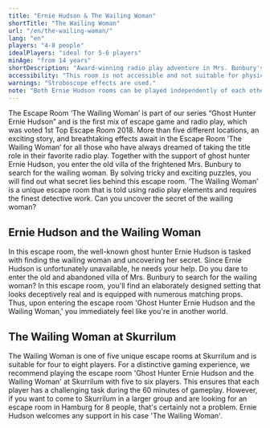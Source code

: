 ```yaml
---
title: "Ernie Hudson & The Wailing Woman"
shortTitle: "The Wailing Woman"
url: "/en/the-wailing-woman/"
lang: "en"
players: "4-8 people"
idealPlayers: "ideal for 5-6 players"
minAge: "from 14 years"
shortDescription: "Award-winning radio play adventure in Mrs. Bunbury's villa, searching for a mysterious woman."
accessibility: "This room is not accessible and not suitable for physically impaired players."
warnings: "Stroboscope effects are used."
note: "Both Ernie Hudson rooms can be played independently of each other and do not require any prior knowledge."
---
```


The Escape Room ‘The Wailing Woman’ is part of our series “Ghost Hunter Ernie Hudson” and is the first mix of escape game and radio play, which was voted 1st Top Escape Room 2018. More than five different locations, an exciting story, and breathtaking effects await in the Escape Room ‘The Wailing Woman’ for all those who have always dreamed of taking the title role in their favorite radio play. Together with the support of ghost hunter Ernie Hudson, you enter the old villa of the frightened Mrs. Bunbury to search for the wailing woman. By solving tricky and exciting puzzles, you will find out what secret lies behind this escape room. ‘The Wailing Woman’ is a unique escape room that is told using radio play elements and requires the finest detective work. Can you uncover the secret of the wailing woman?

## Ernie Hudson and the Wailing Woman

In this escape room, the well-known ghost hunter Ernie Hudson is tasked with finding the wailing woman and uncovering her secret. Since Ernie Hudson is unfortunately unavailable, he needs your help. Do you dare to enter the old and abandoned villa of Mrs. Bunbury to search for the wailing woman? In this escape room, you'll find an elaborately designed setting that looks deceptively real and is equipped with numerous matching props. Thus, upon entering the escape room 'Ghost Hunter Ernie Hudson and the Wailing Woman,' you immediately feel like you're in another world.


## The Wailing Woman at Skurrilum

The Wailing Woman is one of five unique escape rooms at Skurrilum and is suitable for four to eight players. For a distinctive gaming experience, we recommend playing the escape room 'Ghost Hunter Ernie Hudson and the Wailing Woman' at Skurrilum with five to six players. This ensures that each player has a challenging task during the 60 minutes of gameplay. However, if you want to come to Skurrilum in a larger group and are looking for an escape room in Hamburg for 8 people, that's certainly not a problem. Ernie Hudson welcomes any support in his case 'The Wailing Woman'.
